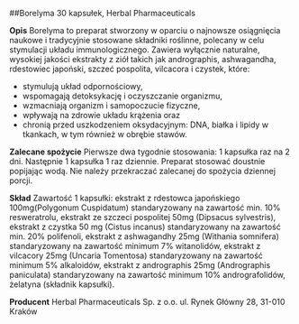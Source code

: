 ##Borelyma 30 kapsułek, Herbal Pharmaceuticals

**Opis** Borelyma to preparat stworzony w oparciu o najnowsze osiągnięcia naukowe i tradycyjnie stosowane składniki roślinne, polecany w celu stymulacji układu immunologicznego. Zawiera wyłącznie naturalne, wysokiej jakości ekstrakty z ziół takich jak andrographis, ashwagandha, rdestowiec japoński, szczeć pospolita, vilcacora i czystek, które: 
- stymulują układ odpornościowy,
- wspomagają detoksykację i oczyszczanie organizmu,
- wzmacniają organizm i samopoczucie fizyczne,
- wpływają na zdrowie układu krążenia oraz
- chronią przed uszkodzeniem oksydacyjnym: DNA, białka i lipidy w tkankach, w tym również w obrębie stawów.

**Zalecane spożycie** Pierwsze dwa tygodnie stosowania: 1 kapsułka raz na 2 dni. Następnie 1 kapsułka 1 raz dziennie. Preparat stosować doustnie popijając wodą. Nie należy przekraczać zalecanej do spożycia dziennej porcji.

**Skład** Zawartość 1 kapsułki: ekstrakt z rdestowca japońskiego 100mg(Polygonum Cuspidatum) standaryzowany na zawartość min. 10% resweratrolu, ekstrakt ze szczeci pospolitej 50mg (Dipsacus sylvestris), ekstrakt z czystka 50 mg (Cistus incanus) standaryzowany na zawartość min. 20% polifenoli, ekstrakt z ashwagandhy 25mg (Withania somnifera) standaryzowany na zawartość minimum 7% witanolidów, ekstrakt z vilcacory 25mg (Uncaria Tomentosa) standaryzowany na zawartość minimum 5% alkaloidów, ekstrakt z andrographis 25mg  (Andrographis paniculata) standaryzowany na zawartość minimum 10% andrografolidów, żelatyna (składnik kapsułki).

**Producent** Herbal Pharmaceuticals Sp. z o.o. 
ul. Rynek Główny 28, 31-010 Kraków
